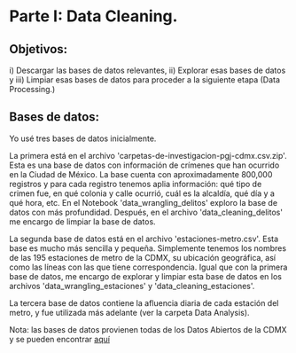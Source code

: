 # Parte I: Data Cleaning. 

## Objetivos: 

i) Descargar las bases de datos relevantes, ii) Explorar esas bases de datos y iii) Limpiar esas bases de datos para proceder a la siguiente etapa (Data Processing.)

## Bases de datos:
	
Yo usé tres bases de datos inicialmente. 

La primera está en el archivo 'carpetas-de-investigacion-pgj-cdmx.csv.zip'. Esta es una base de datos con información de crímenes que han ocurrido en la Ciudad de México. La base cuenta con aproximadamente 800,000 registros y para cada registro tenemos aplia información: qué tipo de crimen fue, en qué colonia y calle ocurrió, cuál es la alcaldía, qué día y a qué hora, etc. En el Notebook 'data_wrangling_delitos' exploro la base de datos con más profundidad. Después, en el archivo 'data_cleaning_delitos' me encargo de limpiar la base de datos.


La segunda base de datos está en el archivo 'estaciones-metro.csv'. Esta base es mucho más sencilla y pequeña. Simplemente tenemos los nombres de las 195 estaciones de metro de la CDMX, su ubicación geográfica, así como las líneas con las que tiene correspondencia. Igual que con la primera base de datos, me encargo de explorar y limpiar esta base de datos en los archivos 'data_wrangling_estaciones' y 'data_cleaning_estaciones'. 

La tercera base de datos contiene la afluencia diaria de cada estación del metro, y fue utilizada más adelante (ver la carpeta Data Analysis). 


Nota: las bases de datos provienen todas de los Datos Abiertos de la CDMX y se pueden encontrar [aquí](https://datos.cdmx.gob.mx/pages/home/)
